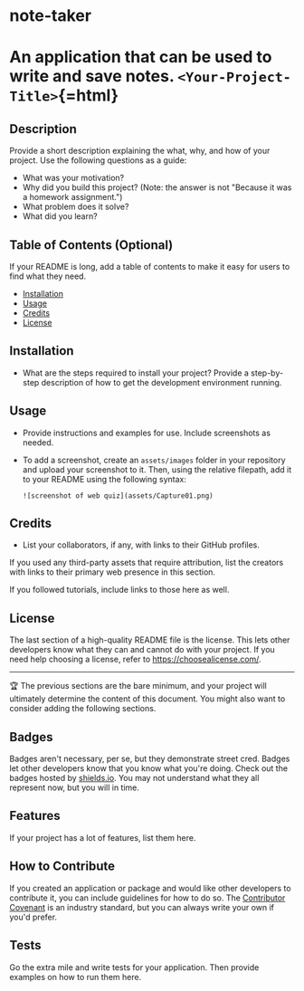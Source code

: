 # note-taker

An application that can be used to write and save notes.
`<Your-Project-Title>`{=html}
=============================

## Description

Provide a short description explaining the what, why, and how of your
project. Use the following questions as a guide:

- What was your motivation?
- Why did you build this project? (Note: the answer is not "Because it
  was a homework assignment.")
- What problem does it solve?
- What did you learn?

## Table of Contents (Optional)

If your README is long, add a table of contents to make it easy for
users to find what they need.

- [Installation](#installation)
- [Usage](#usage)
- [Credits](#credits)
- [License](#license)

## Installation

- What are the steps required to install your project? Provide a
  step-by-step description of how to get the development environment
  running.

## Usage

- Provide instructions and examples for use. Include screenshots as
  needed.

- To add a screenshot, create an `assets/images` folder in your
  repository and upload your screenshot to it. Then, using the
  relative filepath, add it to your README using the following syntax:

  ```{.md}
  ![screenshot of web quiz](assets/Capture01.png)
  ```

## Credits

- List your collaborators, if any, with links to their GitHub
  profiles.

If you used any third-party assets that require attribution, list the
creators with links to their primary web presence in this section.

If you followed tutorials, include links to those here as well.

## License

The last section of a high-quality README file is the license. This lets
other developers know what they can and cannot do with your project. If
you need help choosing a license, refer to
<https://choosealicense.com/>.

---

🏆 The previous sections are the bare minimum, and your project will
ultimately determine the content of this document. You might also want
to consider adding the following sections.

## Badges

Badges aren't necessary, per se, but they demonstrate street cred.
Badges let other developers know that you know what you're doing. Check
out the badges hosted by [shields.io](https://shields.io/). You may not
understand what they all represent now, but you will in time.

## Features

If your project has a lot of features, list them here.

## How to Contribute

If you created an application or package and would like other developers
to contribute it, you can include guidelines for how to do so. The
[Contributor Covenant](https://www.contributor-covenant.org/) is an
industry standard, but you can always write your own if you'd prefer.

## Tests

Go the extra mile and write tests for your application. Then provide
examples on how to run them here.
